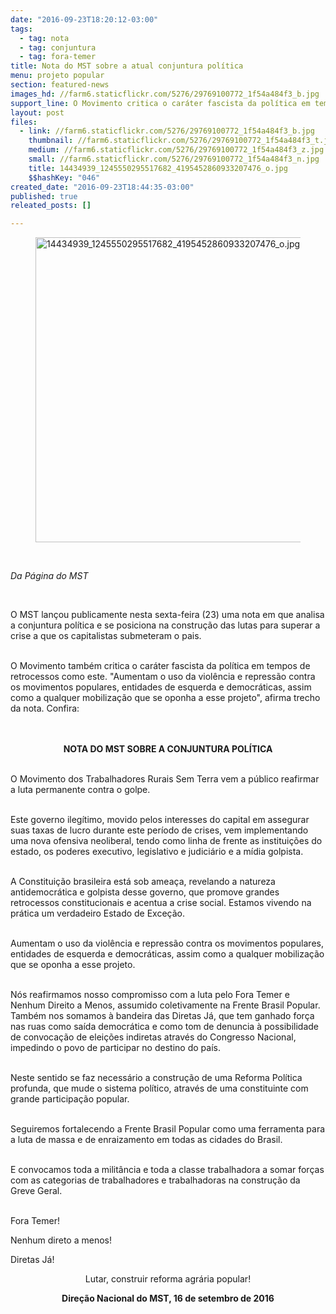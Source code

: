 ```yaml
---
date: "2016-09-23T18:20:12-03:00"
tags:
  - tag: nota
  - tag: conjuntura
  - tag: fora-temer
title: Nota do MST sobre a atual conjuntura política
menu: projeto popular
section: featured-news
images_hd: //farm6.staticflickr.com/5276/29769100772_1f54a484f3_b.jpg
support_line: O Movimento critica o caráter fascista da política em tempos de retrocessos como este e reafirma a Frente Brasil Popular como polo de unidade entre campo e cidade.
layout: post
files:
  - link: //farm6.staticflickr.com/5276/29769100772_1f54a484f3_b.jpg
    thumbnail: //farm6.staticflickr.com/5276/29769100772_1f54a484f3_t.jpg
    medium: //farm6.staticflickr.com/5276/29769100772_1f54a484f3_z.jpg
    small: //farm6.staticflickr.com/5276/29769100772_1f54a484f3_n.jpg
    title: 14434939_1245550295517682_4195452860933207476_o.jpg
    $$hashKey: "046"
created_date: "2016-09-23T18:44:35-03:00"
published: true
releated_posts: []

---
```

<figure class="image"><img alt="14434939_1245550295517682_4195452860933207476_o.jpg" height="488" src="//farm6.staticflickr.com/5276/29769100772_1f54a484f3_b.jpg" width="650" />
<figcaption></figcaption>
</figure>

<p>&nbsp;</p>

<p><em>Da P&aacute;gina do MST</em></p>

<p>&nbsp;</p>

<p>O MST lan&ccedil;ou publicamente nesta sexta-feira (23) uma nota em que analisa a conjuntura pol&iacute;tica e se posiciona na constru&ccedil;&atilde;o das lutas para superar a crise a que os capitalistas submeteram o pais.</p>

<p><br />
O Movimento tamb&eacute;m critica o car&aacute;ter fascista da pol&iacute;tica em tempos de retrocessos como este. &quot;Aumentam o uso da viol&ecirc;ncia e repress&atilde;o contra os movimentos populares, entidades de esquerda e democr&aacute;ticas, assim como a qualquer mobiliza&ccedil;&atilde;o que se oponha a esse projeto&quot;, afirma trecho da nota. Confira:<br />
&nbsp;</p>

<p style="text-align: center;"><br />
<strong>NOTA DO MST SOBRE A CONJUNTURA POL&Iacute;TICA </strong></p>

<p><br />
O Movimento dos Trabalhadores Rurais Sem Terra vem a p&uacute;blico reafirmar a luta permanente contra o golpe.</p>

<p><br />
Este governo ileg&iacute;timo, movido pelos interesses do capital em assegurar suas taxas de lucro durante este per&iacute;odo de crises, vem implementando uma nova ofensiva neoliberal, tendo como linha de frente as institui&ccedil;&otilde;es do estado, os poderes executivo, legislativo e judici&aacute;rio e a m&iacute;dia golpista.</p>

<p><br />
A Constitui&ccedil;&atilde;o brasileira est&aacute; sob amea&ccedil;a, revelando a natureza antidemocr&aacute;tica e golpista desse governo, que promove grandes retrocessos constitucionais e acentua a crise social. Estamos vivendo na pr&aacute;tica um verdadeiro Estado de Exce&ccedil;&atilde;o.</p>

<p><br />
Aumentam o uso da viol&ecirc;ncia e repress&atilde;o contra os movimentos populares, entidades de esquerda e democr&aacute;ticas, assim como a qualquer mobiliza&ccedil;&atilde;o que se oponha a esse projeto.</p>

<p><br />
N&oacute;s reafirmamos nosso compromisso com a luta pelo Fora Temer e Nenhum Direito a Menos, assumido coletivamente na Frente Brasil Popular. Tamb&eacute;m nos somamos &agrave; bandeira das Diretas J&aacute;, que tem ganhado for&ccedil;a nas ruas como sa&iacute;da democr&aacute;tica e como tom de denuncia &agrave; possibilidade de convoca&ccedil;&atilde;o de elei&ccedil;&otilde;es indiretas atrav&eacute;s do Congresso Nacional, impedindo o povo de participar no destino do pa&iacute;s.</p>

<p><br />
Neste sentido se faz necess&aacute;rio a constru&ccedil;&atilde;o de uma Reforma Pol&iacute;tica profunda, que mude o sistema pol&iacute;tico, atrav&eacute;s de uma constituinte com grande participa&ccedil;&atilde;o popular.</p>

<p><br />
Seguiremos fortalecendo a Frente Brasil Popular como uma ferramenta para a luta de massa e de enraizamento em todas as cidades do Brasil.</p>

<p><br />
E convocamos toda a milit&acirc;ncia e toda a classe trabalhadora a somar for&ccedil;as com as categorias de trabalhadores e trabalhadoras na constru&ccedil;&atilde;o da Greve Geral.</p>

<p><br />
Fora Temer!</p>

<p>Nenhum direto a menos!</p>

<p>Diretas J&aacute;!</p>

<p style="text-align: center;">Lutar, construir reforma agr&aacute;ria popular!</p>

<p style="text-align: center;"><strong>Dire&ccedil;&atilde;o Nacional do MST, 16 de setembro de 2016</strong></p>
